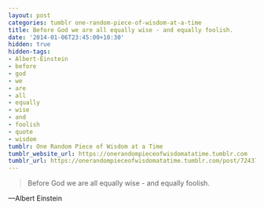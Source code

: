 ```yaml
---
layout: post
categories: tumblr one-random-piece-of-wisdom-at-a-time
title: Before God we are all equally wise - and equally foolish.
date: '2014-01-06T23:45:00+10:30'
hidden: true
hidden-tags:
- Albert-Einstein
- before
- god
- we
- are
- all
- equally
- wise
- and
- foolish
- quote
- wisdom
tumblr: One Random Piece of Wisdom at a Time
tumblr_website_url: https://onerandompieceofwisdomatatime.tumblr.com
tumblr_url: https://onerandompieceofwisdomatatime.tumblr.com/post/72437340839/before-god-we-are-all-equally-wise-and-equally
---
```

> Before God we are all equally wise - and equally foolish.

—Albert Einstein
